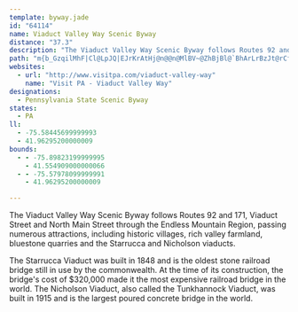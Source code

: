 ```yaml
---
template: byway.jade
id: "64114"
name: Viaduct Valley Way Scenic Byway
distance: "37.3"
description: "The Viaduct Valley Way Scenic Byway follows Routes 92 and 171, Viaduct Street and North Main Street, through the Endless Mountain Region, passing natural forests, fisheries, and a ski area."
path: "m{b_GzqilMhF|Cl@LpJQ|EJrKrAtHj@n@@n@MlBV~@ZhBjBl@`BhArLrBzJt@rCfEzMtBfGzCbNd@~Cn@`ClDxJn@dAb@Z|DlAJRxApFzGqEn@m@bBoDtByC`CkBnBsBd@e@jDoBjCe@v@c@rAyApA{Bb@e@rAs@b@MrBObDHjBX~FxAbHn@lH~A`HU|DsAr@ElGXhAMhSsInOeCnLaDfKeBbAe@`B{A`BgApIiEbBiAhEyE`F_Eh@UhD}@fIeDnKwEjRqJjF_C`MiEdBy@dGmDxAk@hAWbAGnBAvFf@r@Az@QfGgBpJmGvFkBbAElC?~@J~BjAlA`AhDlDvCrD`ItLrBpCtB|AbPjKtAn@xCx@dZhCrA@xAGjNeBzP_BxPgAbO_@t@G~MyCrBEhJZpDl@fj@`P~ARpBBdOs@nBHhCTtLtBpKfClBVpHYtf@RdJXz\\vBnDQfCc@dBs@tL}ChJuAnDiAjKqEpM}DhCqAlMuIhD_B|C}@tOgCtKoDhENrAb@`H`ExBzA`IrEhDj@bIp@zATnD|@xDnAnIbB`H^bD?bYsB|D_@fHsAbA]tCa@jDY~C@`CRbDn@lIfDnNnIzJxCnCdA`InGjNhIrAhAhCxClX~\\bAdB|DnJlDlEvZp[hNhKdNdLhBzBj@lA`DxIzAnDbNtNrAfAnAn@bSzHjBj@vDf@pYdBxAT~Aj@dJlFhE`D`BpBnA~Ar@rAxBhFbEtQb@~ChBfQ~@dQn@jErA`ExAlC`GrJhC`F|GvQ|AfChExEpYrRfNbLzAxAnB~BbH|JhAdC^rBFvACnAU|BwDzKwD`KUz@[tCD|@PrA|BtKrErNn@fAr@~@jGlDfJzKlDrEzI`KrBdAxB@fFgA~RkBbCMlGF|Dp@bRnKbDxBnAjBvG|M|@jCdB`IdArBnGzFjCjBtElCtBbCfE~FdAxCdI~`@r@~B`AnBpCpC|BvA`JvGhG~DvBv@`IxAjCnAbNnMnCpCrAfBrA`EZxBfArJrDzNnDzQ\\|@h@bAfGzH|BtAbJt@vAf@dEfC~GdCxBfA`I`FxErBjJdD`HfF|MxHrAl@xPxEfCDvIU|FO|AQdAYxAgA|CqC`KcHvBcA~@OjA@fEj@`JnBjYdIhBx@~DfDjBrBd@x@x@jBR~@Z`CHlCO|]@xAV`DdAnH\\dB~@pCxGhMx@nBb@xAn@pDrAtQh@lErIdc@p@~At@lAbAlAbEtDrAhB~@fCb@`CPtBAxCi@dEcBzHY|CEzDNxCrCp[DfCD`RlA~[^rCj@xBx@fBdGbIxAxClCrIx@jD^zD`@nJ\\dCrSlm@jPp^x@hArApAnL|JlEvFrBnBnC~AbDpAxAx@x@~@l@rAVpAL|A?v@U~BOl@i@fAgAvAeQtQeAxAiAlCs@rDStCHvDRnBTfAhDrKlAxCr@fA`B`ClAhAxMhJbEdErAhBxBbExAfDlCbHxAvEvG|Ut@zCx@~DrAnKlFzh@r@dEz@rCfAxBxBlC~BzA|C|@bCPlCQ`PyEvB[bBCxBPrC~@bAl@rAdAdB`CtA~Cl@tBZvBXfFKtFgDzv@EfDTzFR|AbAhEnBpE|B`DhEzDnJ~HbGxF`Wf\\hAdAxCtBdCv@d_@dDb_@zFbCr@xBrAhBdBtBtC|ApDn@xBb@bC^bEBhFYxEqHlf@YdFElDb@fH`@lCn@tC|A`E~CdFrBjB|B`B|e@zS|Cz@fLv@bQlB"
websites: 
  - url: "http://www.visitpa.com/viaduct-valley-way"
    name: "Visit PA - Viaduct Valley Way"
designations: 
  - Pennsylvania State Scenic Byway
states: 
  - PA
ll: 
  - -75.58445699999993
  - 41.96295200000009
bounds: 
  - - -75.89823199999995
    - 41.554909000000066
  - - -75.57978099999991
    - 41.96295200000009

---
```


The Viaduct Valley Way Scenic Byway follows Routes 92 and 171, Viaduct Street and North Main Street through the Endless Mountain Region, passing numerous attractions, including historic villages, rich valley
farmland, bluestone quarries and the Starrucca and Nicholson viaducts.

The Starrucca Viaduct was built in 1848 and is the oldest stone railroad bridge still in use by the commonwealth. At the time of its construction, the bridge's cost of $320,000 made it the most expensive railroad bridge in the world. The Nicholson Viaduct, also called the Tunkhannock Viaduct, was built in 1915 and is the largest poured concrete
bridge in the world.